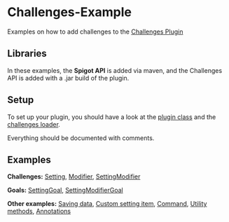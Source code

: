 # Challenges-Example
 Examples on how to add challenges to the [Challenges Plugin](https://www.spigotmc.org/resources/80548/)


## Libraries

In these examples, the **Spigot API** is added via maven, and the Challenges API is added with a .jar build of the plugin.

## Setup

To set up your plugin, you should have a look at the [plugin class](https://github.com/KxmischesDomi/Challenges-Example/blob/master/src/main/java/net/codingarea/challenges/example/ChallengesExample.java)
and the [challenges loader](https://github.com/KxmischesDomi/Challenges-Example/blob/master/src/main/java/net/codingarea/challenges/example/ChallengesExampleLoader.java).

Everything should be documented with comments.

## Examples

**Challenges:** 
[Setting](https://github.com/KxmischesDomi/Challenges-Example/blob/master/src/main/java/net/codingarea/challenges/example/challenges/types/SettingExample.java),
[Modifier](https://github.com/KxmischesDomi/Challenges-Example/blob/master/src/main/java/net/codingarea/challenges/example/challenges/types/ModifierExample.java), 
[SettingModifier](https://github.com/KxmischesDomi/Challenges-Example/blob/master/src/main/java/net/codingarea/challenges/example/challenges/types/SettingModifierExample.java)

**Goals:** 
[SettingGoal](https://github.com/KxmischesDomi/Challenges-Example/blob/master/src/main/java/net/codingarea/challenges/example/challenges/types/SettingGoalExample.java), 
[SettingModifierGoal](https://github.com/KxmischesDomi/Challenges-Example/blob/master/src/main/java/net/codingarea/challenges/example/challenges/types/SettingModifierGoalExample.java)

**Other examples:**
[Saving data](https://github.com/KxmischesDomi/Challenges-Example/blob/master/src/main/java/net/codingarea/challenges/example/challenges/others/GameStateExample.java),
[Custom setting item](https://github.com/KxmischesDomi/Challenges-Example/blob/master/src/main/java/net/codingarea/challenges/example/challenges/others/CustomSettingsItemExample.java),
[Command](https://github.com/KxmischesDomi/Challenges-Example/blob/master/src/main/java/net/codingarea/challenges/example/challenges/others/CommandExample.java),
[Utility methods](https://github.com/KxmischesDomi/Challenges-Example/blob/master/src/main/java/net/codingarea/challenges/example/challenges/others/ChallengeMethodsExample.java),
[Annotations](https://github.com/KxmischesDomi/Challenges-Example/blob/master/src/main/java/net/codingarea/challenges/example/challenges/others/ChallengeAnnotationsExample.java)